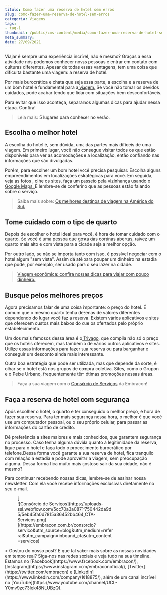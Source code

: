 ```yaml
---
titulo: Como fazer uma reserva de hotel sem erros
slug: como-fazer-uma-reserva-de-hotel-sem-erros
categoria: Viagens
tags:
- tag-1
thumbnail: /public/cms-content/media/como-fazer-uma-reserva-de-hotel-sem-erros.jpg
meta_summary: 
date: 27/09/2021
---
```

Viajar é sempre uma experiência incrível, não é mesmo? Graças a essa atividade nós podemos conhecer novas pessoas e entrar em contato com culturas diferentes. Apesar de todas essas vantagens, tem uma coisa que dificulta bastante uma viagem: a reserva de hotel.

Por mais burocrática e chata que seja essa parte, a escolha e a reserva de um bom hotel é fundamental para a[ viagem.](https://www.embracon.com.br/blog/consorcio-de-viagens-embracon-vantagens) Se você não tomar os devidos cuidados, pode acabar tendo que lidar com situações bem desconfortáveis.

Para evitar que isso aconteça, separamos algumas dicas para ajudar nessa etapa. Confira!

> Leia mais:[ 5 lugares para conhecer no verão.](https://www.embracon.com.br/blog/5-lugares-para-conhecer-no-verao)

Escolha o melhor hotel
----------------------

A escolha do hotel é, sem dúvida, uma das partes mais difíceis de uma viagem. Em primeiro lugar, você não consegue visitar todos os que estão disponíveis para ver as acomodações e a localização, então confiando nas informações que são divulgadas.

Porém, para escolher um bom hotel você precisa pesquisar. Escolha alguns empreendimentos em localizações estratégicas para você. Em seguida, veja as fotos , olhe os sites, faça um passeio pela vizinhança usando o[ Google Maps. ](https://www.google.com.br/maps)E lembre-se de conferir o que as pessoas estão falando sobre o serviço.

> Saiba mais sobre: [Os melhores destinos de viagem na América do Sul.](https://www.embracon.com.br/blog/os-melhores-destinos-de-viagem-na-america-do-sul)

Tome cuidado com o tipo de quarto
---------------------------------

Depois de escolher o hotel ideal para você, é hora de tomar cuidado com o quarto. Se você é uma pessoa que gosta das cortinas abertas, talvez um quarto mais alto e com vista para a cidade seja a melhor opção.

Por outro lado, se não se importa tanto com isso, é possível negociar com o hotel algum "sem vista". Assim dá até para poupar um dinheiro na estadia que pode, por exemplo, ser usado para o seu lazer na cidade.

> [Viagem econômica: confira nossas dicas para viajar com pouco dinheiro.](https://www.embracon.com.br/blog/viagem-economica-confira-nossas-dicas-para-viajar-com-pouco-dinheiro)

Busque pelos melhores preços
----------------------------

Agora precisamos falar de uma coisa importante: o preço do hotel. É comum que o mesmo quarto tenha dezenas de valores diferentes dependendo do lugar você faz a reserva. Existem vários aplicativos e sites que oferecem custos mais baixos do que os ofertados pelo próprio estabelecimento.

Um dos mais famosos dessa área é o[ Trivago](https://www.trivago.com.br/), que compila não só o preço que os hotéis oferecem, mas também o de vários outros aplicativos e sites. Utilize essas informações para fazer sua reserva ou para barganhar e conseguir um desconto ainda mais interessante.

Outra boa estratégia que pode ser utilizada, mas que depende da sorte, é olhar se o hotel está nos grupos de compra coletiva. Sites, como o Grupon e o Peixe Urbano, frequentemente têm ótimas promoções nessas áreas.

> Faça a sua viagem com o [Consórcio de Serviços](https://www.embracon.com.br/consorcio-servicos) da Embracon!

Faça a reserva de hotel com segurança
-------------------------------------

Após escolher o hotel, o quarto e ter conseguido o melhor preço, é hora de fazer sua reserva. Para ter mais segurança nessa hora, o melhor é que você use um computador pessoal, ou o seu próprio celular, para passar as informações do cartão de crédito.

Dê preferência a sites maiores e mais conhecidos, que garantem segurança no processo. Caso tenha alguma dúvida quanto à legitimidade da reserva, ligue para o hotel e faça todo o procedimento burocrático por telefone.Dessa forma você garante a sua reserva de hotel, fica tranquilo com relação a estadia e pode aproveitar a viagem, sem preocupação alguma. Dessa forma fica muito mais gostoso sair da sua cidade, não é mesmo?

Para continuar recebendo nossas dicas, lembre-se de assinar nossa newsletter. Com ela você recebe informações exclusivas diretamente no seu e-mail.

<figure class="w-richtext-figure-type-image w-richtext-align-center" style="max-width:310px">[<div>![Consórcio de Serviços](https://uploads-ssl.webflow.com/5cc70a3a0871f750442da9d5/5eb45fa0d7815a36452bb464_CTA-Servicos.png)</div>](https://embracon.com.br/consorcio?servico&utm_source=blog&utm_medium=referral&utm_campaign=inbound_cta&utm_content=servicos)</figure>> Gostou do nosso post? E que tal saber mais sobre as nossas novidades em tempo real? Siga-nos nas redes sociais e veja tudo na sua timeline. Estamos no [Facebook](https://www.facebook.com/embracon/), [Instagram](https://www.instagram.com/embraconoficial/), [Twitter](https://twitter.com/embracon) e [LinkedIn](https://www.linkedin.com/company/1018875/), além de um canal incrível no [YouTube](https://www.youtube.com/channel/UCL-Y0mv9zc73Iek48NLUBzQ).
